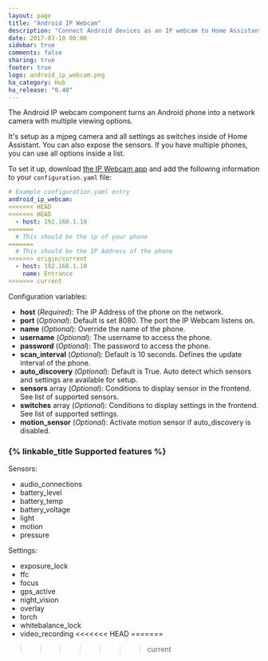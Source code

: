 ```yaml
---
layout: page
title: "Android IP Webcam"
description: "Connect Android devices as an IP webcam to Home Assistant"
date: 2017-03-10 00:00
sidebar: true
comments: false
sharing: true
footer: true
logo: android_ip_webcam.png
ha_category: Hub
ha_release: "0.40"
---
```


The Android IP webcam component turns an Android phone into a network camera with multiple viewing options.

It's setup as a mjpeg camera and all settings as switches inside of Home Assistant. You can also expose the sensors. If you have multiple phones, you can use all options inside a list.

To set it up, download [the IP Webcam app][app] and add the following information to your `configuration.yaml` file:

```yaml
# Example configuration.yaml entry
android_ip_webcam:
<<<<<<< HEAD
<<<<<<< HEAD
  - host: 192.168.1.10
=======
  # This should be the ip of your phone
=======
  # This should be the IP Address of the phone
>>>>>>> origin/current
  - host: 192.168.1.10
    name: Entrance
>>>>>>> current
```

Configuration variables:

- **host** (*Required*): The IP Address of the phone on the network.
- **port** (*Optional*): Default is set 8080. The port the IP Webcam listens on.
- **name** (*Optional*): Override the name of the phone.
- **username** (*Optional*): The username to access the phone.
- **password** (*Optional*): The password to access the phone.
- **scan_interval** (*Optional*): Default is 10 seconds. Defines the update interval of the phone.
- **auto_discovery** (*Optional*): Default is True. Auto detect which sensors and settings are available for setup.
- **sensors** array (*Optional*): Conditions to display sensor in the frontend. See list of supported sensors.
- **switches** array (*Optional*): Conditions to display settings in the frontend. See list of supported settings.
- **motion_sensor** (*Optional*): Activate motion sensor if auto_discovery is disabled.

### {% linkable_title Supported features %}

Sensors:

- audio_connections
- battery_level
- battery_temp
- battery_voltage
- light
- motion
- pressure

Settings:

- exposure_lock
- ffc
- focus
- gps_active
- night_vision
- overlay
- torch
- whitebalance_lock
- video_recording
<<<<<<< HEAD
=======

[app]: https://play.google.com/store/apps/details?id=com.pas.webcam
>>>>>>> current
